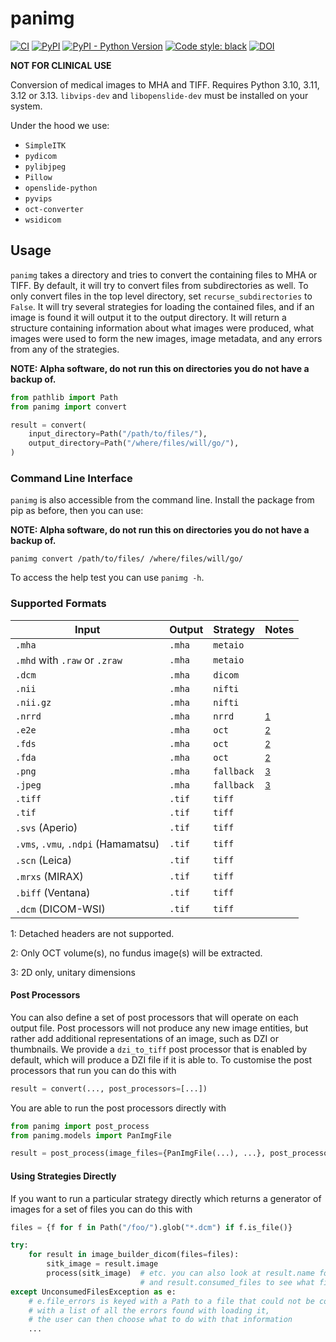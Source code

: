 # panimg

[![CI](https://github.com/DIAGNijmegen/rse-panimg/actions/workflows/ci.yml/badge.svg?branch=main)](https://github.com/DIAGNijmegen/rse-panimg/actions/workflows/ci.yml?query=branch%3Amain)
[![PyPI](https://img.shields.io/pypi/v/panimg)](https://pypi.org/project/panimg/)
[![PyPI - Python Version](https://img.shields.io/pypi/pyversions/panimg)](https://pypi.org/project/panimg/)
[![Code style: black](https://img.shields.io/badge/code%20style-black-000000.svg)](https://github.com/psf/black)
[![DOI](https://zenodo.org/badge/344730308.svg)](https://zenodo.org/badge/latestdoi/344730308)

**NOT FOR CLINICAL USE**

Conversion of medical images to MHA and TIFF.
Requires Python 3.10, 3.11, 3.12 or 3.13.
`libvips-dev` and `libopenslide-dev` must be installed on your system.

Under the hood we use:

* `SimpleITK`
* `pydicom`
* `pylibjpeg`
* `Pillow`
* `openslide-python`
* `pyvips`
* `oct-converter`
* `wsidicom`

## Usage

`panimg` takes a directory and tries to convert the containing files to MHA or TIFF.
By default, it will try to convert files from subdirectories as well.
To only convert files in the top level directory, set `recurse_subdirectories` to `False`.
It will try several strategies for loading the contained files, and if an image is found it will output it to the output directory.
It will return a structure containing information about what images were produced, what images were used to form the new images, image metadata, and any errors from any of the strategies.


**NOTE: Alpha software, do not run this on directories you do not have a backup of.**

```python
from pathlib import Path
from panimg import convert

result = convert(
    input_directory=Path("/path/to/files/"),
    output_directory=Path("/where/files/will/go/"),
)
```

### Command Line Interface

`panimg` is also accessible from the command line.
Install the package from pip as before, then you can use:

**NOTE: Alpha software, do not run this on directories you do not have a backup of.**

```shell
panimg convert /path/to/files/ /where/files/will/go/
```

To access the help test you can use `panimg -h`.

### Supported Formats

| Input                               | Output  | Strategy   | Notes                      |
|-------------------------------------| --------| ---------- | -------------------------- |
| `.mha`                              | `.mha`  | `metaio`   |                            |
| `.mhd` with `.raw` or `.zraw`       | `.mha`  | `metaio`   |                            |
| `.dcm`                              | `.mha`  | `dicom`    |                            |
| `.nii`                              | `.mha`  | `nifti`    |                            |
| `.nii.gz`                           | `.mha`  | `nifti`    |                            |
| `.nrrd`                             | `.mha`  | `nrrd`     | <sup>[1](#footnote1)</sup> |
| `.e2e`                              | `.mha`  | `oct`      | <sup>[2](#footnote2)</sup> |
| `.fds`                              | `.mha`  | `oct`      | <sup>[2](#footnote2)</sup> |
| `.fda`                              | `.mha`  | `oct`      | <sup>[2](#footnote2)</sup> |
| `.png`                              | `.mha`  | `fallback` | <sup>[3](#footnote3)</sup> |
| `.jpeg`                             | `.mha`  | `fallback` | <sup>[3](#footnote3)</sup> |
| `.tiff`                             | `.tif`  | `tiff`     |                            |
| `.tif`                              | `.tif`  | `tiff`     |                            |
| `.svs` (Aperio)                     | `.tif`  | `tiff`     |                            |
| `.vms`, `.vmu`, `.ndpi` (Hamamatsu) | `.tif`  | `tiff`     |                            |
| `.scn` (Leica)                      | `.tif`  | `tiff`     |                            |
| `.mrxs` (MIRAX)                     | `.tif`  | `tiff`     |                            |
| `.biff` (Ventana)                   | `.tif`  | `tiff`     |                            |
| `.dcm` (DICOM-WSI)                  | `.tif`  | `tiff`     |                            |

<a name="footnote1">1</a>: Detached headers are not supported.

<a name="footnote2">2</a>: Only OCT volume(s), no fundus image(s) will be extracted.

<a name="footnote3">3</a>: 2D only, unitary dimensions

#### Post Processors

You can also define a set of post processors that will operate on each output file.
Post processors will not produce any new image entities, but rather add additional representations of an image, such as DZI or thumbnails.
We provide a `dzi_to_tiff` post processor that is enabled by default, which will produce a DZI file if it is able to.
To customise the post processors that run you can do this with

```python
result = convert(..., post_processors=[...])
```

You are able to run the post processors directly with

```python
from panimg import post_process
from panimg.models import PanImgFile

result = post_process(image_files={PanImgFile(...), ...}, post_processors=[...])
```

#### Using Strategies Directly

If you want to run a particular strategy directly which returns a generator of images for a set of files you can do this with

```python
files = {f for f in Path("/foo/").glob("*.dcm") if f.is_file()}

try:
    for result in image_builder_dicom(files=files):
        sitk_image = result.image
        process(sitk_image)  # etc. you can also look at result.name for the name of the file,
                             # and result.consumed_files to see what files were used for this image
except UnconsumedFilesException as e:
    # e.file_errors is keyed with a Path to a file that could not be consumed,
    # with a list of all the errors found with loading it,
    # the user can then choose what to do with that information
    ...
```
